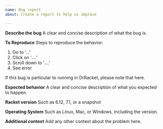 ```yaml
---
name: Bug report
about: Create a report to help us improve

---
```


**Describe the bug**
A clear and concise description of what the bug is.

**To Reproduce**
Steps to reproduce the behavior:
1. Go to '...'
2. Click on '....'
3. Scroll down to '....'
4. See error

If this bug is particular to running in DrRacket, please note that here.

**Expected behavior**
A clear and concise description of what you expected to happen.

**Racket version**
Such as 6.12, 7.1, or a snapshot

**Operating System**
Such as Linux, Mac, or Windows, including the version.

**Additional context**
Add any other context about the problem here.
